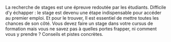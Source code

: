 

La recherche de stages est une épreuve redoutée par les étudiants. Difficile d’y échapper : le stage est devenu une étape indispensable pour accéder au premier emploi. Et pour le trouver, Il est essentiel de mettre toutes les chances de son côté. Vous devez faire un stage dans votre
cursus de formation mais vous ne savez pas à quelles portes frapper, ni comment vous y prendre ? Conseils et pistes concrètes.